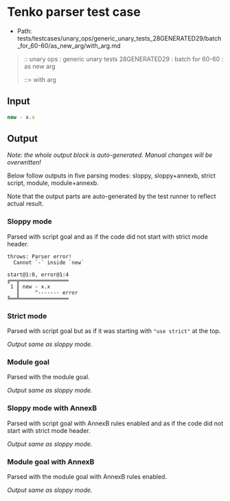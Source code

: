 # Tenko parser test case

- Path: tests/testcases/unary_ops/generic_unary_tests_28GENERATED29/batch_for_60-60/as_new_arg/with_arg.md

> :: unary ops : generic unary tests 28GENERATED29 : batch for 60-60 : as new arg
>
> ::> with arg

## Input

`````js
new - x.x
`````

## Output

_Note: the whole output block is auto-generated. Manual changes will be overwritten!_

Below follow outputs in five parsing modes: sloppy, sloppy+annexb, strict script, module, module+annexb.

Note that the output parts are auto-generated by the test runner to reflect actual result.

### Sloppy mode

Parsed with script goal and as if the code did not start with strict mode header.

`````
throws: Parser error!
  Cannot `-` inside `new`

start@1:0, error@1:4
╔══╦════════════════
 1 ║ new - x.x
   ║     ^------- error
╚══╩════════════════

`````

### Strict mode

Parsed with script goal but as if it was starting with `"use strict"` at the top.

_Output same as sloppy mode._

### Module goal

Parsed with the module goal.

_Output same as sloppy mode._

### Sloppy mode with AnnexB

Parsed with script goal with AnnexB rules enabled and as if the code did not start with strict mode header.

_Output same as sloppy mode._

### Module goal with AnnexB

Parsed with the module goal with AnnexB rules enabled.

_Output same as sloppy mode._
